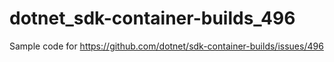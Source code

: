 # dotnet_sdk-container-builds_496
Sample code for https://github.com/dotnet/sdk-container-builds/issues/496
